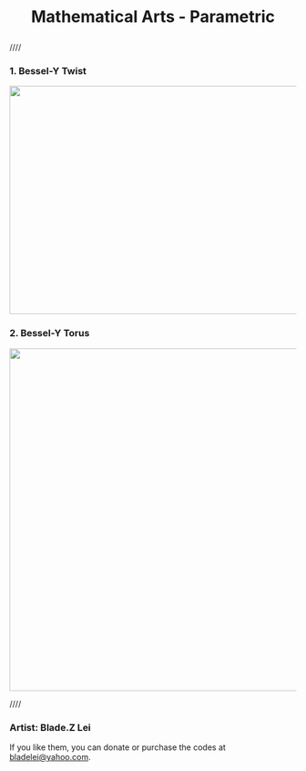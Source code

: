 # <p align="center"> Mathematical Arts - Parametric</p>
////

### 1. Bessel-Y Twist
<p align="center"><img src= "https://user-images.githubusercontent.com/66701331/182699530-7718ea4f-d8e8-4108-b835-58d9b10fc3cf.png" width="600" height="400" class="center"></p>

### 2. Bessel-Y Torus
<p align="center"><img src= "https://user-images.githubusercontent.com/66701331/182704974-3e5ef039-84ac-4002-9725-ab62cc48df6c.png" width="600" height="600" class="center"></p>





////
### Artist: Blade.Z Lei
If you like them, you can donate or purchase the codes at bladelei@yahoo.com.
